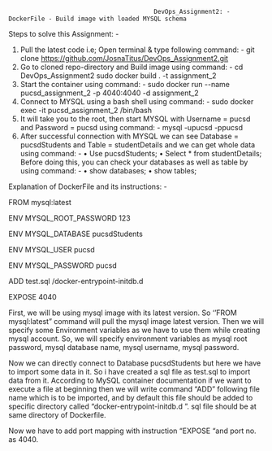                                             DevOps_Assignment2: - DockerFile - Build image with loaded MYSQL schema

Steps to solve this Assignment: -

1.	Pull the latest code i.e; Open terminal & type following command: -
git clone https://github.com/JosnaTitus/DevOps_Assignment2.git
2.	Go to cloned repo-directory and Build image using command: -
cd DevOps_Assignment2
sudo docker build . -t assignment_2
3.	Start the container using command: -
sudo docker run --name pucsd_assignment_2 -p 4040:4040 -d assignment_2
4.	Connect to MYSQL using a bash shell using command: -
sudo docker exec -it pucsd_assignment_2 /bin/bash
5.	It will take you to the root, then start MYSQL with Username = pucsd and Password = pucsd using command: -
mysql -upucsd -ppucsd
6.	After successful connection with MYSQL we can see Database = pucsdStudents and Table = studentDetails and we can get whole data using command: -
•	Use pucsdStudents;
•	Select * from studentDetails;
Before doing this, you can check your databases as well as table by using command: -
•	show databases; 
•	show tables;

Explanation of DockerFile and its instructions: -

  FROM mysql:latest 

  ENV MYSQL_ROOT_PASSWORD 123 

  ENV MYSQL_DATABASE pucsdStudents 

  ENV MYSQL_USER pucsd 

  ENV MYSQL_PASSWORD pucsd 

  ADD test.sql /docker-entrypoint-initdb.d 

  EXPOSE 4040

First, we will be using mysql image with its latest version. So ‘’FROM mysql:latest” command will pull the mysql image latest version.
Then we will specify some Environment variables as we have to use them while creating mysql account. So, we will specify environment variables as mysql root password, mysql database name, mysql username, mysql password.

Now we can directly connect to Database pucsdStudents but here we have to import some data in it. So i have created a sql file as test.sql to import data from it. According to MySQL container documentation if we want to execute a file at beginning then we will write command “ADD” following file name which is to be imported, and by default this file should be added to specific directory called “docker-entrypoint-initdb.d ”. sql file should be at same directory of Dockerfile.

Now we have to add port mapping with instruction “EXPOSE “and port no. as 4040.

